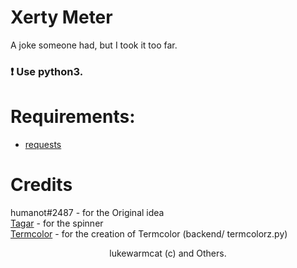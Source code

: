 # Xerty Meter
A joke someone had, but I took it too far.

### :exclamation: Use python3.

# Requirements:
* [requests](https://pypi.org/project/requests/)

# Credits
humanot#2487 - for the Original idea<br>
[Tagar](https://github.com/Tagar/stuff/blob/master/spinner.py) - for the spinner<br>
[Termcolor](https://github.com/hfeeki/termcolor) - for the creation of Termcolor (backend/
termcolorz.py)


<center>lukewarmcat (c) and Others.</center>
